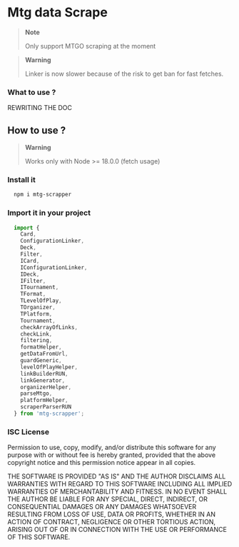 # Mtg data Scrape
> **Note**
> 
> Only support MTGO scraping at the moment

> **Warning**
> 
> Linker is now slower because of the risk to get ban for fast fetches.

### What to use ?
<p>
  REWRITING THE DOC
</p>

## How to use ?
> **Warning**
>
> Works only with Node >= 18.0.0 (fetch usage)

### Install it
```powershell
  npm i mtg-scrapper
```
### Import it in your project
```typescript
  import { 
    Card, 
    ConfigurationLinker, 
    Deck, 
    Filter, 
    ICard, 
    IConfigurationLinker, 
    IDeck, 
    IFilter, 
    ITournament, 
    TFormat, 
    TLevelOfPlay, 
    TOrganizer, 
    TPlatform, 
    Tournament, 
    checkArrayOfLinks, 
    checkLink, 
    filtering, 
    formatHelper, 
    getDataFromUrl, 
    guardGeneric, 
    levelOfPlayHelper, 
    linkBuilderRUN, 
    linkGenerator, 
    organizerHelper, 
    parseMtgo, 
    platformHelper, 
    scraperParserRUN 
  } from 'mtg-scrapper';
```
### ISC License

<p>
Permission to use, copy, modify, and/or distribute this software for any purpose 
with or without fee is hereby granted, provided that the above copyright notice and 
this permission notice appear in all copies.

THE SOFTWARE IS PROVIDED "AS IS" AND THE AUTHOR DISCLAIMS ALL WARRANTIES WITH REGARD TO THIS
SOFTWARE INCLUDING ALL IMPLIED WARRANTIES OF MERCHANTABILITY AND FITNESS. IN NO EVENT SHALL
THE AUTHOR BE LIABLE FOR ANY SPECIAL, DIRECT, INDIRECT, OR CONSEQUENTIAL DAMAGES OR ANY DAMAGES
WHATSOEVER RESULTING FROM LOSS OF USE, DATA OR PROFITS, WHETHER IN AN ACTION OF CONTRACT,
NEGLIGENCE OR OTHER TORTIOUS ACTION, ARISING OUT OF OR IN CONNECTION WITH THE USE OR PERFORMANCE
OF THIS SOFTWARE.
</p>
